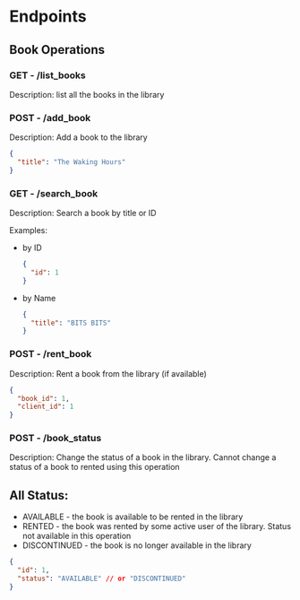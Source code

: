 # Endpoints


## Book Operations

### GET - /list_books

Description: list all the books in the library

### POST - /add_book

Description: Add a book to the library

```json
{
  "title": "The Waking Hours"
}
```

### GET - /search_book

Description: Search a book by title or ID

Examples:

- by ID
    ```json
    {
      "id": 1
    }
    ```

- by Name
    ```json
    {
      "title": "BITS BITS"
    }
    ```

### POST - /rent_book

Description: Rent a book from the library (if available)

```json
{
  "book_id": 1,
  "client_id": 1
}
```

### POST - /book_status

Description: Change the status of a book in the library. Cannot change a status of a book
to rented using this operation

All Status: 
- 
- AVAILABLE - the book is available to be rented in the library
- RENTED - the book was rented by some active user of the library. Status not available in this operation
- DISCONTINUED - the book is no longer available in the library

```json
{
  "id": 1,
  "status": "AVAILABLE" // or "DISCONTINUED"
}
```

